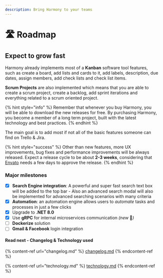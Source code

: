 ```yaml
---
description: Bring Harmony to your teams
---
```


# 🛣 Roadmap

## Expect to grow fast

Harmony already implements most of a **Kanban** software tool features, such as create a board, add lists and cards to it, add labels, description, due dates, assign members, add check lists and check list items.

**Scrum Projects** are also implemented which means that you are able to create a scrum project, create a backlog, add sprint iterations and everything related to a scrum oriented project.

{% hint style="info" %}
Remember that whenever you buy Harmony, you will be able to download the new releases for free. By purchasing Harmony, you become a member of a long term project, built with the latest technology and best practices.&#x20;
{% endhint %}

The main goal is to add most if not all of the basic features someone can find on Trello & Jira.&#x20;

{% hint style="success" %}
Other than new features, more UX improvements, bug fixes and performance improvements will be always released. Expect a release cycle to be about **2-3 weeks**, considering that [Envato](https://codecanyon.net/item/harmony-project-management-tool/49138488) needs a few days to approve the release.
{% endhint %}

### Major milestones

* [x] **Search Engine integration**: A powerful and super fast search text box will be added to the top bar - Also an advanced search modal will also be implemented for advanced searching scenarios with many criteria
* [x] **Automation**: an automation engine allows users to _automate_ tasks and processes in just a few clicks
* [x] Upgrade to **.NET 8.0**&#x20;
* [x] Use **gRPC** for internal microservices communication _(new_ :rocket:_)_
* [ ] **Dockerize** solution
* [ ] **Gmail & Facebook** login integration

#### Read next - Changelog & Technology used

{% content-ref url="changelog.md" %}
[changelog.md](changelog.md)
{% endcontent-ref %}

{% content-ref url="technology.md" %}
[technology.md](technology.md)
{% endcontent-ref %}
